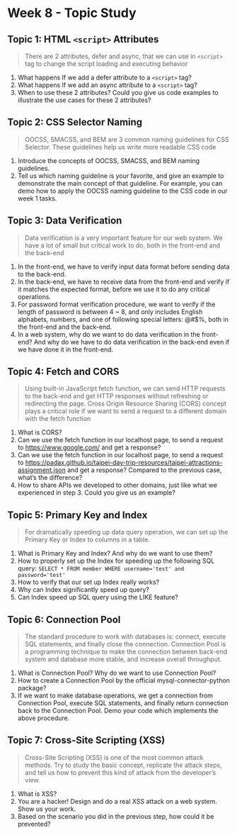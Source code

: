 # Week 8 - Topic Study

## Topic 1: HTML ```<script>``` Attributes

> There are 2 attributes, defer and async, that we can use in ```<script>``` tag to change the script loading and executing behavior

1. What happens If we add a defer attribute to a ```<script>``` tag?
2. What happens If we add an async attribute to a ```<script>``` tag?
3. When to use these 2 attributes? Could you give us code examples to illustrate the
use cases for these 2 attributes?

## Topic 2: CSS Selector Naming

> OOCSS, SMACSS, and BEM are 3 common naming guidelines for CSS Selector. These guidelines help us write more readable CSS code

1. Introduce the concepts of OOCSS, SMACSS, and BEM naming guidelines.
2. Tell us which naming guideline is your favorite, and give an example to demonstrate
the main concept of that guideline. For example, you can demo how to apply the
OOCSS naming guideline to the CSS code in our week 1 tasks.

## Topic 3: Data Verification

> Data verification is a very important feature for our web system. We have a lot of small but critical work to do, both in the front-end and the back-end

1. In the front-end, we have to verify input data format before sending data to the
back-end.
2. In the back-end, we have to receive data from the front-end and verify if it matches
the expected format, before we use it to do any critical operations.
3. For password format verification procedure, we want to verify if the length of
password is between 4 ~ 8, and only includes English alphabets, numbers, and one
of following special letters: @#$%, both in the front-end and the back-end.
4. In a web system, why do we want to do data verification in the front-end? And why do
we have to do data verification in the back-end even if we have done it in the
front-end.

## Topic 4: Fetch and CORS

> Using built-in JavaScript fetch function, we can send HTTP requests to the back-end and get HTTP responses without refreshing or redirecting the page. Cross Origin Resource Sharing (CORS) concept plays a critical role if we want to send a request to a different domain with the fetch function

1. What is CORS?
2. Can we use the fetch function in our localhost page, to send a request to
<https://www.google.com/> and get a response?
3. Can we use the fetch function in our localhost page, to send a request to
<https://padax.github.io/taipei-day-trip-resources/taipei-attractions-assignment.json>
and get a response? Compared to the previous case, what’s the difference?
4. How to share APIs we developed to other domains, just like what we experienced in
step 3. Could you give us an example?

## Topic 5: Primary Key and Index

> For dramatically speeding up data query operation, we can set up the Primary Key or Index to columns in a table.

1. What is Primary Key and Index? And why do we want to use them?
2. How to properly set up the Index for speeding up the following SQL query:
```SELECT * FROM member WHERE username='test' and password='test'```
3. How to verify that our set up Index really works?
4. Why can Index significantly speed up query?
5. Can Index speed up SQL query using the LIKE feature?

## Topic 6: Connection Pool

> The standard procedure to work with databases is: connect, execute SQL statements, and
finally close the connection. Connection Pool is a programming technique to make the connection between back-end system and database more stable, and increase overall
throughput.

1. What is Connection Pool? Why do we want to use Connection Pool?
2. How to create a Connection Pool by the official mysql-connector-python package?
3. If we want to make database operations, we get a connection from Connection Pool,
execute SQL statements, and finally return connection back to the Connection Pool.
Demo your code which implements the above procedure.

## Topic 7: Cross-Site Scripting (XSS)

> Cross-Site Scripting (XSS) is one of the most common attack methods. Try to study the
basic concept, replicate the attack steps, and tell us how to prevent this kind of attack from the developer’s view.

1. What is XSS?
2. You are a hacker! Design and do a real XSS attack on a web system. Show us your
work.
3. Based on the scenario you did in the previous step, how could it be prevented?
